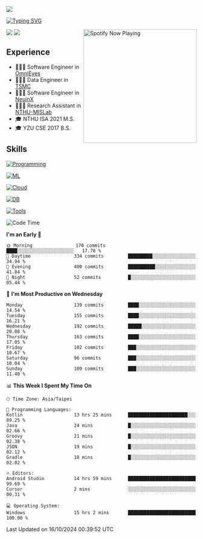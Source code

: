 ![](https://komarev.com/ghpvc/?username=peter0512lee&color=ff69b4)

[![Typing SVG](https://readme-typing-svg.herokuapp.com?color=F742BA&size=20&lines=Hi!+I'm+JYL)](https://git.io/typing-svg)

[<img src="https://spotify-now-playing.peter0512lee.vercel.app/api/spotify-playing" alt="Spotify Now Playing" width="300" align="right" />](https://open.spotify.com/user/21iyoswqgnkoe7peuesmqnhgy)

![](https://leetcard.jacoblin.cool/peter0512lee?theme=dark)
![](https://github-readme-activity-graph.vercel.app/graph?username=peter0512lee&theme=github)

## Experience
- 🧑🏻‍💻 Software Engineer in [OmniEyes](https://www.theomnieyes.com/)
- 🧑🏻‍💻 Data Engineer in [TSMC](https://www.tsmc.com/)
- 🧑🏻‍💻 Software Engineer in [NeuinX](https://neuinx.com/)
- 🧑🏻‍💻 Research Assistant in [NTHU-MISLab](https://mislab.cs.nthu.edu.tw/)
- 🎓 NTHU ISA 2021 M.S.
- 🎓 YZU CSE 2017 B.S.

## Skills
[![Programming](https://skillicons.dev/icons?i=cpp,py,kotlin)](https://skillicons.dev)

[![ML](https://skillicons.dev/icons?i=pytorch,opencv,sklearn)](https://skillicons.dev)

<!-- [![Web](https://skillicons.dev/icons?i=html,css,react,tailwind,nodejs,vite)](https://skillicons.dev) -->

[![Cloud](https://skillicons.dev/icons?i=aws,azure,docker,k8s)](https://skillicons.dev)

[![DB](https://skillicons.dev/icons?i=postgresql,firebase,sqlite,mongodb)](https://skillicons.dev)

[![Tools](https://skillicons.dev/icons?i=git,github,githubactions,vscode,postman,anaconda,androidstudio)](https://skillicons.dev)

<!--
<table><tr><td valign="top" width="50%">

<img src="https://github-readme-stats-sigma-five.vercel.app/api?username=peter0512lee&hide_border=true&show_icons=true&locale=en&layout=compact&theme=dracula" align="left" style="width: 100%" />

</td><td valign="top" width="50%">

<img src="https://github-readme-stats-sigma-five.vercel.app/api/top-langs?username=peter0512lee&hide_border=true&show_icons=true&locale=en&layout=compact&theme=dracula" align="left" style="width: 100%" />

</td></tr></table>  
-->

<!--START_SECTION:waka-->
![Code Time](http://img.shields.io/badge/Code%20Time-1%2C327%20hrs%2032%20mins-blue)

**I'm an Early 🐤** 

```text
🌞 Morning                170 commits         ████░░░░░░░░░░░░░░░░░░░░░   17.78 % 
🌆 Daytime                334 commits         █████████░░░░░░░░░░░░░░░░   34.94 % 
🌃 Evening                400 commits         ██████████░░░░░░░░░░░░░░░   41.84 % 
🌙 Night                  52 commits          █░░░░░░░░░░░░░░░░░░░░░░░░   05.44 % 
```
📅 **I'm Most Productive on Wednesday** 

```text
Monday                   139 commits         ████░░░░░░░░░░░░░░░░░░░░░   14.54 % 
Tuesday                  155 commits         ████░░░░░░░░░░░░░░░░░░░░░   16.21 % 
Wednesday                192 commits         █████░░░░░░░░░░░░░░░░░░░░   20.08 % 
Thursday                 163 commits         ████░░░░░░░░░░░░░░░░░░░░░   17.05 % 
Friday                   102 commits         ███░░░░░░░░░░░░░░░░░░░░░░   10.67 % 
Saturday                 96 commits          ███░░░░░░░░░░░░░░░░░░░░░░   10.04 % 
Sunday                   109 commits         ███░░░░░░░░░░░░░░░░░░░░░░   11.40 % 
```


📊 **This Week I Spent My Time On** 

```text
🕑︎ Time Zone: Asia/Taipei

💬 Programming Languages: 
Kotlin                   13 hrs 25 mins      ██████████████████████░░░   89.25 % 
Java                     24 mins             █░░░░░░░░░░░░░░░░░░░░░░░░   02.66 % 
Groovy                   21 mins             █░░░░░░░░░░░░░░░░░░░░░░░░   02.38 % 
JSON                     19 mins             █░░░░░░░░░░░░░░░░░░░░░░░░   02.12 % 
Gradle                   18 mins             █░░░░░░░░░░░░░░░░░░░░░░░░   02.02 % 

🔥 Editors: 
Android Studio           14 hrs 59 mins      █████████████████████████   99.69 % 
Cursor                   2 mins              ░░░░░░░░░░░░░░░░░░░░░░░░░   00.31 % 

💻 Operating System: 
Windows                  15 hrs 2 mins       █████████████████████████   100.00 % 
```


 Last Updated on 16/10/2024 00:39:52 UTC
<!--END_SECTION:waka-->


<!--
**peter0512lee/peter0512lee** is a ✨ _special_ ✨ repository because its `README.md` (this file) appears on your GitHub profile.

